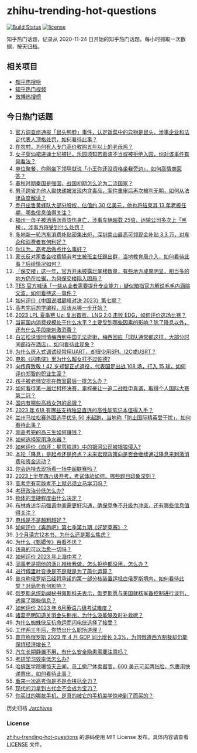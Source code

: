 # zhihu-trending-hot-questions

[![Build Status](https://github.com/justjavac/zhihu-trending-hot-questions/workflows/ci/badge.svg?branch=master)](https://github.com/justjavac/zhihu-trending-hot-questions/actions)
[![license](https://img.shields.io/github/license/justjavac/zhihu-trending-hot-questions)](https://github.com/justjavac/zhihu-trending-hot-questions/blob/master/LICENSE)

知乎热门话题，记录从 2020-11-24
日开始的知乎热门话题。每小时抓取一次数据，按天[归档](./archives)。

## 相关项目

- [知乎热搜榜](https://github.com/justjavac/zhihu-trending-top-search)
- [知乎热门视频](https://github.com/justjavac/zhihu-trending-hot-video)
- [微博热搜榜](https://github.com/justjavac/weibo-trending-hot-search)

## 今日热门话题

<!-- BEGIN -->
<!-- 最后更新时间 Sun Jun 18 2023 06:13:18 GMT+0800 (China Standard Time) -->

1. [官方调查组通报「鼠头鸭脖」事件，认定饭菜中的异物是鼠头，涉事企业和法定代表人顶格处罚，如何看待此事？](https://www.zhihu.com/question/607131041)
1. [在农村，为何有人专门高价收购五年以上的老母鸡？](https://www.zhihu.com/question/421033694)
1. [女子穿仙裙进迪士尼被拦，乐园须知若着装不当或被拒绝入园，你对该事件有何看法？](https://www.zhihu.com/question/606726034)
1. [单位聚餐，你刚坐下领导就说「小王你还没资格坐我旁边」，如何高情商回答？](https://www.zhihu.com/question/606620590)
1. [春秋时期秦国是强国，战国初期怎么沦为二流国家？](https://www.zhihu.com/question/607082365)
1. [男子跨省为他人取快递被发现内含毒品，案件重审后再次被判无期，如何从法律角度解读？](https://www.zhihu.com/question/607104424)
1. [乔丹出售黄蜂队大部分股权，估值约 30 亿美元，他也将结束其 13 年老板任期，哪些信息值得关注？](https://www.zhihu.com/question/607107936)
1. [福州一母子被洒落沥青烫伤身亡，涉事车辆超载 25倍，运输公司多次上「黑榜」，涉事方将受到什么处罚？](https://www.zhihu.com/question/607112600)
1. [多地新一轮汽车消费补贴密集出炉，深圳南山最高可领现金补贴 3.3 万，对车企和消费者有何利好？](https://www.zhihu.com/question/607125662)
1. [你认为，高考后做点什么事好？](https://www.zhihu.com/question/606967172)
1. [家长反对家委会收费犒劳考生被班主任踢出群，当地教育局介入，如何看待此事？后续情况如何？](https://www.zhihu.com/question/606954362)
1. [「保交楼」这一年，官方并未披露烂尾楼数量，有些地方成果明显，相当多的地方仍在拉锯，为何保交楼陷入困局？](https://www.zhihu.com/question/607125175)
1. [TES 官方喊话「一些从业者需要提升专业能力」疑似暗指官方解说毛毛内涵喻文波，如何看待这一事件？](https://www.zhihu.com/question/607201900)
1. [如何评价《中国说唱巅峰对决 2023》第七期？](https://www.zhihu.com/question/605979786)
1. [高考完后想学编程，应该从哪一步开始？](https://www.zhihu.com/question/606890445)
1. [2023 LPL 夏季赛 Uzi 复出首败，LNG 2:0 击败 EDG，如何评价这场比赛？](https://www.zhihu.com/question/607163339)
1. [当前国内消费规模处于什么水平？主要受到哪些因素的影响？除了降息以外，还有什么手段能刺激消费？](https://www.zhihu.com/question/607048165)
1. [白岩松说很同情梅西到中国无法逛街，梅西回应「球队通常都这样，大部分时间都待在酒店」，如何看待此现象？](https://www.zhihu.com/question/607002376)
1. [为什么嵌入式调试经常用UART，却很少用SPI、I2C或USRT？](https://www.zhihu.com/question/450883017)
1. [电影《闪电侠》里为什么超女打不过佐德?](https://www.zhihu.com/question/607112739)
1. [向传奇致敬！42 岁郑智正式退役，代表国足出战 108 场，打入 15 球，如何评价郑智的职业生涯？](https://www.zhihu.com/question/607062078)
1. [孩子被老师安排在教室最后一排怎么办？](https://www.zhihu.com/question/606100150)
1. [如何看待第一届烂柯杯决赛，辜梓豪让一追二战胜申真谞，取得个人国际大赛第二冠？](https://www.zhihu.com/question/607154196)
1. [国内有哪些高档女包的品牌？](https://www.zhihu.com/question/287727894)
1. [2023 年 618 有哪些支持独显直连的高性能笔记本值得入手？](https://www.zhihu.com/question/597409880)
1. [兰州马拉松赛外国选手优先 50 米起跑，当地称「防止国际精英受干扰」，如何看待此事？](https://www.zhihu.com/question/606928139)
1. [刚高考完的高三生如何赚钱？](https://www.zhihu.com/question/607140551)
1. [如何选择家用净水器？](https://www.zhihu.com/question/25051573)
1. [如何评价《崩坏：星穹铁道》中的银河公司被银狼侵入?](https://www.zhihu.com/question/607134236)
1. [本轮「降息」是起点还是终点？未来宏观政策向是否会继续通过降息来刺激消费和资金流动？](https://www.zhihu.com/question/607048020)
1. [你会选择去现场看一场中超联赛吗？](https://www.zhihu.com/question/606077480)
1. [2023上半年四六级开考，考试体验如何，哪些题目印象深刻？](https://www.zhihu.com/question/607122232)
1. [高考完有可能考不上就必须立马学习吗？](https://www.zhihu.com/question/607150191)
1. [考研政治分低怎么办?](https://www.zhihu.com/question/596535855)
1. [物体的坚硬程度由什么决定？](https://www.zhihu.com/question/602346094)
1. [布林肯访华前强调中美需更好沟通，确保竞争不升级为冲突，还有哪些信息值得关注？](https://www.zhihu.com/question/607147745)
1. [电线是不是越粗越好？](https://www.zhihu.com/question/606004330)
1. [如何评价《奔跑吧》第七季第九期《好梦竞赛》？](https://www.zhihu.com/question/607007150)
1. [3个月读完12本书，为什么还是那么焦虑？](https://www.zhihu.com/question/605602129)
1. [为什么《甄嬛传》百看不厌？](https://www.zhihu.com/question/499570303)
1. [钱真的可以治愈一切吗？](https://www.zhihu.com/question/606531916)
1. [如何评价 2023 年上海中考？](https://www.zhihu.com/question/599405158)
1. [同事老是把他的活儿推给我做，怎么拒绝都没用，怎么办？](https://www.zhihu.com/question/605396997)
1. [进行傅里叶变换是不是就是为了简化运算？](https://www.zhihu.com/question/606051930)
1. [普京称俄罗斯已经将承诺的第一部分核装置运抵白俄罗斯境内，如何看待此举？对局势有何影响？](https://www.zhihu.com/question/607107944)
1. [俄罗斯总统新闻秘书佩斯科夫表示，俄罗斯愿与美国就核军备控制进行谈判，透露了哪些信息？](https://www.zhihu.com/question/607104284)
1. [如何评价 2023 年 6月英语六级考试难度？](https://www.zhihu.com/question/607157797)
1. [诸葛亮明知道关羽会失荆州，为什么没能够及时补救呢？](https://www.zhihu.com/question/604680500)
1. [为什么蜘蛛侠反抗命运而闪电侠选择了接受？](https://www.zhihu.com/question/606552144)
1. [工作两三年后，你悟出什么职场道理？](https://www.zhihu.com/question/369404624)
1. [普京称俄罗斯 2023 年 4 月 GDP 同比增长 3.3%，为何俄遭西方制裁却仍能保持经济增长？](https://www.zhihu.com/question/607051685)
1. [汽车长期静置不用，有什么安全隐患需要注意吗？](https://www.zhihu.com/question/605219932)
1. [考研学习效率低怎么办?](https://www.zhihu.com/question/599501287)
1. [哈佛医学院曝惊天丑闻，员工偷尸体卖器官，600 美元可买两张脸，包裹用快递寄出，如何看待此事？](https://www.zhihu.com/question/606917409)
1. [重来一次高考你是不是会拼尽全力？](https://www.zhihu.com/question/605242117)
1. [现代的刀拿到古代会不会成为宝刀？](https://www.zhihu.com/question/21855082)
1. [你买过的哪款手机，是真的被它的手机美学惊艳到了而买的？](https://www.zhihu.com/question/607015042)

<!-- END -->

历史归档 [./archives](./archives)

### License

[zhihu-trending-hot-questions](https://github.com/justjavac/zhihu-trending-hot-questions)
的源码使用 MIT License 发布。具体内容请查看 [LICENSE](./LICENSE) 文件。
